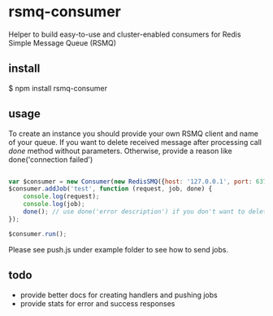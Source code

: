 # rsmq-consumer

Helper to build easy-to-use and cluster-enabled consumers for Redis Simple Message Queue (RSMQ)  

## install

$ npm install rsmq-consumer

## usage

To create an instance you should provide your own RSMQ client and name of your queue.
If you want to delete received message after processing call *done* method without parameters. 
Otherwise, provide a reason like done('connection failed') 

```javascript

var $consumer = new Consumer(new RedisSMQ({host: '127.0.0.1', port: 6379, ns: 'rsmq'}), 'rsmq');
$consumer.addJob('test', function (request, job, done) {
    console.log(request);
    console.log(job);
    done(); // use done('error description') if you don't want to delete received message
});

$consumer.run();

```

Please see push.js under example folder to see how to send jobs. 

## todo

- provide better docs for creating handlers and pushing jobs
- provide stats for error and success responses
